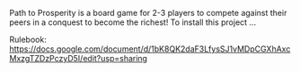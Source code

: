 Path to Prosperity is a board game for 2-3 players to compete against their peers in a conquest to become the richest! 
To install this project ...

Rulebook: https://docs.google.com/document/d/1bK8QK2daF3LfysSJ1vMDpCGXhAxcMxzgTZDzPczyD5I/edit?usp=sharing
